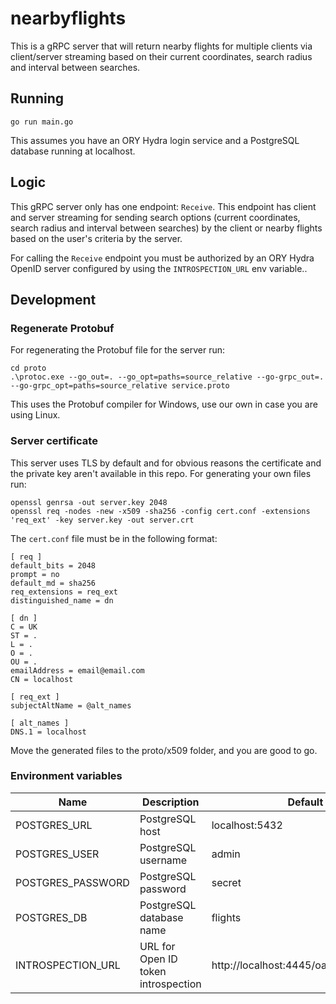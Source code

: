 # nearbyflights

This is a gRPC server that will return nearby flights for multiple clients via client/server streaming based on their current coordinates, search radius and interval between searches.

## Running

```
go run main.go
```

This assumes you have an ORY Hydra login service and a PostgreSQL database running at localhost.

## Logic

This gRPC server only has one endpoint: `Receive`. This endpoint has client and server streaming for sending search options (current coordinates, search radius and interval between searches) by the client or nearby flights based on the user's criteria by the server.

For calling the `Receive` endpoint you must be authorized by an ORY Hydra OpenID server configured by using the `INTROSPECTION_URL` env variable.. 

## Development

### Regenerate Protobuf 

For regenerating the Protobuf file for the server run: 

```
cd proto
.\protoc.exe --go_out=. --go_opt=paths=source_relative --go-grpc_out=. --go-grpc_opt=paths=source_relative service.proto
```

This uses the Protobuf compiler for Windows, use our own in case you are using Linux.

### Server certificate

This server uses TLS by default and for obvious reasons the certificate and the private key aren't available in this repo. For generating your own files run:

```
openssl genrsa -out server.key 2048
openssl req -nodes -new -x509 -sha256 -config cert.conf -extensions 'req_ext' -key server.key -out server.crt
```

The `cert.conf` file must be in the following format:
```
[ req ]
default_bits = 2048
prompt = no
default_md = sha256
req_extensions = req_ext
distinguished_name = dn
 
[ dn ]
C = UK
ST = .
L = .
O = .
OU = .
emailAddress = email@email.com
CN = localhost
 
[ req_ext ]
subjectAltName = @alt_names
 
[ alt_names ]
DNS.1 = localhost
``` 

Move the generated files to the proto/x509 folder, and you are good to go.

### Environment variables

| Name              | Description                         | Default                                  |
| ----------------- | ----------------------------------- | -----------------------------------------|
| POSTGRES_URL      | PostgreSQL host                     | localhost:5432                           |
| POSTGRES_USER     | PostgreSQL username                 | admin                                    |
| POSTGRES_PASSWORD | PostgreSQL password                 | secret                                   |
| POSTGRES_DB       | PostgreSQL database name            | flights                                  |
| INTROSPECTION_URL | URL for Open ID token introspection | http://localhost:4445/oauth2/introspect  |